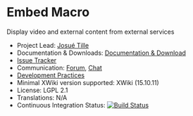 # Embed Macro

Display video and external content from external services

* Project Lead: [Josué Tille](https://www.xwiki.org/xwiki/bin/view/XWiki/JosueTille)
* Documentation & Downloads: [Documentation & Download](https://extensions.xwiki.org/xwiki/bin/view/Extension/Embed%20macro/)
* [Issue Tracker](https://jira.xwiki.org/browse/XEMBED)
* Communication: [Forum](https://forum.xwiki.org/), [Chat](https://dev.xwiki.org/xwiki/bin/view/Community/Chat)
* [Development Practices](https://dev.xwiki.org)
* Minimal XWiki version supported: XWiki (15.10.11)
* License: LGPL 2.1
* Translations: N/A
* Continuous Integration Status: [![Build Status](https://ci.xwiki.org/job/XWiki%20Contrib/job/embed/job/master/badge/icon)](https://ci.xwiki.org/job/XWiki%20Contrib/job/embed/job/master/)
